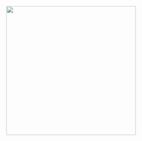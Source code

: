 <div align="center">
  <img width="350px" src="https://github-readme-stats.vercel.app/api/top-langs/?username=rodrigocitadin&layout=compact&hide=css,javascript"/>  
</div>
